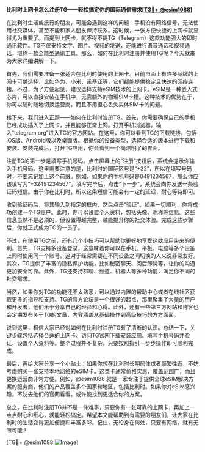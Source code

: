**比利时上网卡怎么注册TG——轻松搞定你的国际通信需求[[TG💪+ @esim1088](https://t.me/s/esim1088)]**

在比利时生活或旅行的朋友，可能会遇到这样的问题：手机没有网络信号，无法使用社交媒体，甚至不能和家人朋友保持联系。这时候，一张方便快捷的上网卡就显得尤为重要了。而提到上网卡，就不得不提TG（Telegram）这款功能强大的即时通讯软件。TG不仅支持文字、图片、视频的发送，还能进行语音通话和视频通话，堪称一款全能型通讯工具。那么，如何在比利时注册并使用TG呢？今天就来为大家详细讲解一下。

首先，我们需要准备一张适合在比利时使用的上网卡。目前市面上有许多品牌的上网卡可供选择，比如华为、小米、诺基亚等，它们都能提供稳定且快速的网络连接。不过，为了方便起见，建议选择支持eSIM技术的上网卡。eSIM是一种嵌入式芯片，可以直接安装在手机中，无需额外的物理SIM卡槽。这种技术的优势在于，你可以随时随地切换运营商，而且不用担心丢失实体SIM卡的问题。

接下来，我们进入正题——如何在比利时注册TG。首先，你需要确保自己的手机已经成功插入了上网卡，并且能够正常上网。打开手机浏览器，输入“telegram.org”进入TG的官方网站。在这里，你可以看到TG的下载链接，包括iOS版、Android版以及桌面版。根据你的设备类型，选择合适的版本进行下载和安装。安装完成后，打开TG应用，你会看到一个简洁明了的界面。

注册TG的第一步是填写手机号码。点击屏幕上的“注册”按钮后，系统会提示你输入手机号码。这里需要注意的是，比利时的国际区号是“+32”，所以在填写号码时，不要忘记加上这个前缀。例如，如果你的手机号码是0491234567，那么你应该填写为“+32491234567”。填写完毕后，点击“下一步”，系统会向你发送一条验证码短信。由于你在比利时，所以这条短信可能会有一定的延迟，耐心等待即可。

收到验证码后，将其输入到指定的框内，然后点击“验证”。如果一切顺利，你将成功创建一个TG账户。此时，你可以设置个人资料，包括头像、昵称等信息。这些信息虽然不是必须的，但设置得越完整，越能提升你的社交体验。完成这些步骤后，你就正式成为TG的一员了。

不过，在使用TG之前，还有几个小技巧可以帮助你更好地享受这款应用带来的便利。首先，TG支持多设备登录，这意味着你可以在手机、平板、电脑等多个设备上同时使用同一个账号。这对于经常需要在不同设备之间切换的人来说非常友好。其次，TG提供了丰富的隐私保护功能，比如秘密聊天、阅后即焚等，让你的沟通更加安全可靠。此外，TG还支持群聊、频道、机器人等多种功能，满足你不同的社交需求。

当然，如果你对TG的功能还不太熟悉，可以通过内置的帮助中心或者在线社区获取更多的指导和支持。TG的官方论坛是一个很好的起点，那里聚集了大量的用户和开发者，他们乐于分享自己的经验和心得。此外，还有一些第三方网站和博客也会定期发布关于TG的文章，内容涵盖从基础操作到高级技巧的方方面面。

说到这里，相信大家已经对如何在比利时注册TG有了清晰的认识。总结一下，关键步骤包括选择合适的上网卡、访问TG官网下载安装应用、填写手机号码并验证、设置个人资料等。整个过程并不复杂，只要按照指引一步步操作即可顺利完成。

最后，再给大家分享一个小贴士：如果你想在比利时长期居住或者频繁往返，不妨考虑购买一张支持本地网络的eSIM卡。这类卡通常价格实惠，覆盖范围广，而且更换运营商非常方便。例如，@esim1088 就是一家专注于提供全球eSIM解决方案的服务商，他们的产品覆盖多个国家和地区，包括比利时。如果你对eSIM感兴趣，不妨去他们的官网看看，或许能找到更适合你的方案。

总之，在比利时注册TG并不是一件难事，只要你有一张可靠的上网卡，再加上一点点耐心和细心，就能轻松搞定。希望本文能帮助到有需要的朋友们，让大家在比利时的生活变得更加便捷和丰富多彩。记住，无论身在何处，只要有网络，就有无限可能！

[[TG💪+ @esim1088](https://t.me/s/esim1088) ![Image](https://i.postimg.cc/4NQfJmqS/Snipaste-2025-05-13-00-14-12.png)]